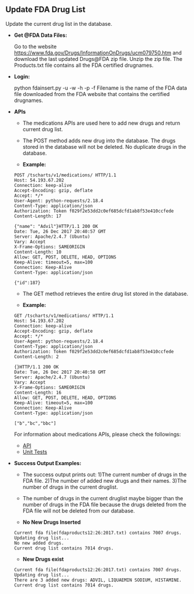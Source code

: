    **Update FDA Drug List**
----
  Update the current drug list in the database.

* **Get @FDA Data Files:**

  Go to the website https://www.fda.gov/Drugs/InformationOnDrugs/ucm079750.htm and download the last updated Drugs@FDA zip file. 
  Unzip the zip file. The Products.txt file contains all the FDA certified drugnames. 

* **Login:**

  python fdainsert.py -u <username> -w <password> -h <host> -p <port> -f <filename>
  Filename is the name of the FDA data file downloaded from the FDA website that contains the certified drugnames.
  
*  **APIs**
   
   * The medications APIs are used here to add new drugs and return current drug list.

   * The POST method adds new drug into the database. The drugs stored in the database will not be deleted. No duplicate drugs in the database.

   * **Example:**
   ```
   POST /tscharts/v1/medications/ HTTP/1.1
   Host: 54.193.67.202
   Connection: keep-alive
   Accept-Encoding: gzip, deflate
   Accept: */*
   User-Agent: python-requests/2.18.4
   Content-Type: application/json
   Authorization: Token f029f2e53dd2c0ef685dcfd1ab8f53e410ccfede
   Content-Length: 17

   {"name": "Advil"}HTTP/1.1 200 OK
   Date: Tue, 26 Dec 2017 20:40:57 GMT
   Server: Apache/2.4.7 (Ubuntu)
   Vary: Accept
   X-Frame-Options: SAMEORIGIN
   Content-Length: 10
   Allow: GET, POST, DELETE, HEAD, OPTIONS
   Keep-Alive: timeout=5, max=100
   Connection: Keep-Alive
   Content-Type: application/json

   {"id":187}
   ```
   * The GET method retrieves the entire drug list stored in the database. 

   * **Example:**
   ```
   GET /tscharts/v1/medications/ HTTP/1.1
   Host: 54.193.67.202
   Connection: keep-alive
   Accept-Encoding: gzip, deflate
   Accept: */*
   User-Agent: python-requests/2.18.4
   Content-Type: application/json
   Authorization: Token f029f2e53dd2c0ef685dcfd1ab8f53e410ccfede
   Content-Length: 2

   {}HTTP/1.1 200 OK
   Date: Tue, 26 Dec 2017 20:40:58 GMT
   Server: Apache/2.4.7 (Ubuntu)
   Vary: Accept
   X-Frame-Options: SAMEORIGIN
   Content-Length: 16
   Allow: GET, POST, DELETE, HEAD, OPTIONS
   Keep-Alive: timeout=5, max=100
   Connection: Keep-Alive
   Content-Type: application/json

   ["b","bc","bbc"]
   ```
   For information about medications APIs, please check the followings:
   * [API](../master/medications/README.md)
   * [Unit Tests](../master/test/medications/medications.py)

* **Success Output Examples:**

  * The success output prints out:
    1)The current number of drugs in the FDA file. 
    2)The number of added new drugs and their names.
    3)The number of drugs in the current druglist.

  * The number of drugs in the current druglist maybe bigger than the number of drugs in the FDA file because the drugs deleted from the FDA file will not be deleted from our database.

  * **No New Drugs Inserted** 
  ```
  Current fda file(fdaproducts12:26:2017.txt) contains 7007 drugs.
  Updating drug list...
  No new added drugs.
  Current drug list contains 7014 drugs.
  ```
  * **New Drugs exist**
  ```
  Current fda file(fdaproducts12:26:2017.txt) contains 7007 drugs.
  Updating drug list...
  There are 3 added new drugs: ADVIL, LIQUAEMIN SODIUM, HISTAMINE.
  Current drug list contains 7014 drugs. 
  ```
